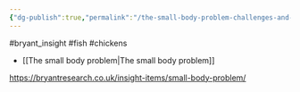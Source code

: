 ```yaml
---
{"dg-publish":true,"permalink":"/the-small-body-problem-challenges-and-considerations-for-animal-advocates/","tags":["#bryant_insight","#fish","#chickens"],"created":"2025-10-23T17:42:47.489+01:00","updated":"2025-10-23T18:06:08.719+01:00"}
---
```


#bryant_insight #fish #chickens 

- [[The small body problem\|The small body problem]]

https://bryantresearch.co.uk/insight-items/small-body-problem/